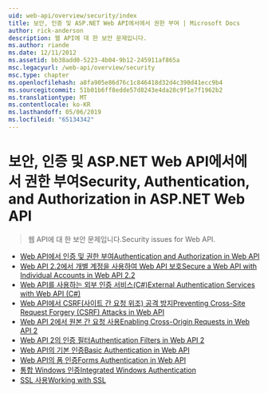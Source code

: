 ```yaml
---
uid: web-api/overview/security/index
title: 보안, 인증 및 ASP.NET Web API에서에서 권한 부여 | Microsoft Docs
author: rick-anderson
description: 웹 API에 대 한 보안 문제입니다.
ms.author: riande
ms.date: 12/11/2012
ms.assetid: bb38add0-5223-4b04-9b12-245911af865a
msc.legacyurl: /web-api/overview/security
msc.type: chapter
ms.openlocfilehash: a8fa905e86d76c1c846418d32d4c390d41ecc9b4
ms.sourcegitcommit: 51b01b6ff8edde57d8243e4da28c9f1e7f1962b2
ms.translationtype: MT
ms.contentlocale: ko-KR
ms.lasthandoff: 05/06/2019
ms.locfileid: "65134342"
---
```

# <a name="security-authentication-and-authorization-in-aspnet-web-api"></a><span data-ttu-id="c0e82-103">보안, 인증 및 ASP.NET Web API에서에서 권한 부여</span><span class="sxs-lookup"><span data-stu-id="c0e82-103">Security, Authentication, and Authorization in ASP.NET Web API</span></span>

> <span data-ttu-id="c0e82-104">웹 API에 대 한 보안 문제입니다.</span><span class="sxs-lookup"><span data-stu-id="c0e82-104">Security issues for Web API.</span></span>

- [<span data-ttu-id="c0e82-105">Web API에서 인증 및 권한 부여</span><span class="sxs-lookup"><span data-stu-id="c0e82-105">Authentication and Authorization in Web API</span></span>](authentication-and-authorization-in-aspnet-web-api.md)
- [<span data-ttu-id="c0e82-106">Web API 2.2에서 개별 계정을 사용하여 Web API 보호</span><span class="sxs-lookup"><span data-stu-id="c0e82-106">Secure a Web API with Individual Accounts in Web API 2.2</span></span>](individual-accounts-in-web-api.md)
- [<span data-ttu-id="c0e82-107">Web API를 사용하는 외부 인증 서비스(C#)</span><span class="sxs-lookup"><span data-stu-id="c0e82-107">External Authentication Services with Web API (C#)</span></span>](external-authentication-services.md)
- [<span data-ttu-id="c0e82-108">Web API에서 CSRF(사이트 간 요청 위조) 공격 방지</span><span class="sxs-lookup"><span data-stu-id="c0e82-108">Preventing Cross-Site Request Forgery (CSRF) Attacks in Web API</span></span>](preventing-cross-site-request-forgery-csrf-attacks.md)
- [<span data-ttu-id="c0e82-109">Web API 2에서 원본 간 요청 사용</span><span class="sxs-lookup"><span data-stu-id="c0e82-109">Enabling Cross-Origin Requests in Web API 2</span></span>](enabling-cross-origin-requests-in-web-api.md)
- [<span data-ttu-id="c0e82-110">Web API 2의 인증 필터</span><span class="sxs-lookup"><span data-stu-id="c0e82-110">Authentication Filters in Web API 2</span></span>](authentication-filters.md)
- [<span data-ttu-id="c0e82-111">Web API의 기본 인증</span><span class="sxs-lookup"><span data-stu-id="c0e82-111">Basic Authentication in Web API</span></span>](basic-authentication.md)
- [<span data-ttu-id="c0e82-112">Web API의 폼 인증</span><span class="sxs-lookup"><span data-stu-id="c0e82-112">Forms Authentication in Web API</span></span>](forms-authentication.md)
- [<span data-ttu-id="c0e82-113">통합 Windows 인증</span><span class="sxs-lookup"><span data-stu-id="c0e82-113">Integrated Windows Authentication</span></span>](integrated-windows-authentication.md)
- [<span data-ttu-id="c0e82-114">SSL 사용</span><span class="sxs-lookup"><span data-stu-id="c0e82-114">Working with SSL</span></span>](working-with-ssl-in-web-api.md)
